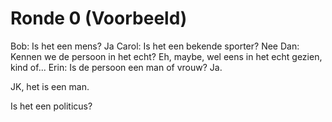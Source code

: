 # Ronde 0 (Voorbeeld)

Bob: Is het een mens? Ja
Carol: Is het een bekende sporter? Nee
Dan: Kennen we de persoon in het echt? Eh, maybe, wel eens in het echt gezien, kind of...
Erin: Is de persoon een man of vrouw? Ja.

JK, het is een man.

Is het een politicus?
